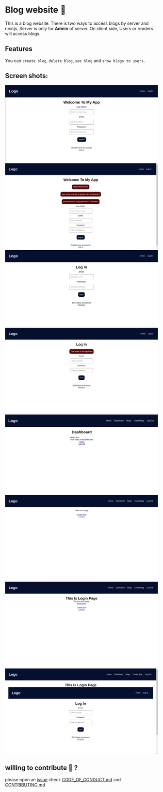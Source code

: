 # Blog website 📝

This is a blog website. There is two ways to access blogs by server and nextjs. Server is only for **Admin** of server. On client side, Users or readers will access blogs.

## Features

You can `create blog`, `delete blog`, `see blog` and `show blogs to users`.

## Screen shots:
![home-page](./screenShots/home-screen.png)
![home-page-with-errors](./screenShots/home-page-with-errors.png)
![login-page-without-errors](./screenShots/login-page.png)
![login-page-errors](./screenShots/login-page-with-errors.png)
![dashboard](./screenShots/dashboard-page.png)
![blogs-page](./screenShots/blogs-page.png)
![blogs-page-with-blog](./screenShots/blog-page-with-blog.png)
![blog-details-page](./screenShots/blog-details-page.png)

## willing to contribute 🙋  ?

please open an [issue](https://github.com/vivek80801/blog-site/issues "Go to issue tab")
check [CODE_OF_CONDUCT.md](https://github.com/vivek80801/blog-site/blob/master/CONTRIBUTING.md "GO to CODE_OF_CONDUCT.md") and [CONTRIBUTING.md](https://github.com/vivek80801/blog-site/blob/master/CONTRIBUTING.md "GO to CONTRIBUTING.md")
